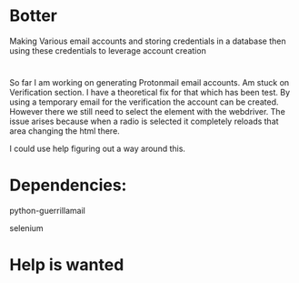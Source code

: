 # Botter
Making Various email accounts and storing credentials in a database then using these credentials to leverage account creation
#
#
So far I am working on generating Protonmail email accounts.
Am stuck on Verification section.
I have a theoretical fix for that which has been test.
By using a temporary email for the verification the account can be created.
However there we still need to select the element with the webdriver.
The issue arises because when a radio is selected it completely reloads that area changing the html there.

I could use help figuring out a way around this.

# Dependencies:

python-guerrillamail

selenium

#  Help is wanted

